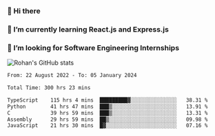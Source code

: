 ### 👋 Hi there 

<!--
**rohznmdev/rohznmdev** is a ✨ _special_ ✨ repository because its `README.md` (this file) appears on your GitHub profile.

Here are some ideas to get you started:

- 🔭 I’m currently working on ...
- 🌱 I’m currently learning Ruby and Ruby on Rails
- 👯 I’m looking to collaborate on ...
- 🤔 I’m looking for help with ...
- 💬 Ask me about ...
- 📫 How to reach me: ...
- 😄 Pronouns: ...
- ⚡ Fun fact: ...
-->
### 🌱 I’m currently learning React.js and Express.js
### 🤔 I’m looking for Software Engineering Internships
![Rohan's GitHub stats](https://github-readme-stats.vercel.app/api?username=rohznmdev&theme=dark&show_icons=true)

<!--START_SECTION:waka-->

```txt
From: 22 August 2022 - To: 05 January 2024

Total Time: 300 hrs 23 mins

TypeScript    115 hrs 4 mins  █████████▓░░░░░░░░░░░░░░░   38.31 %
Python        41 hrs 47 mins  ███▒░░░░░░░░░░░░░░░░░░░░░   13.91 %
C             39 hrs 59 mins  ███▒░░░░░░░░░░░░░░░░░░░░░   13.31 %
Assembly      29 hrs 59 mins  ██▒░░░░░░░░░░░░░░░░░░░░░░   09.98 %
JavaScript    21 hrs 30 mins  █▓░░░░░░░░░░░░░░░░░░░░░░░   07.16 %
```

<!--END_SECTION:waka-->
